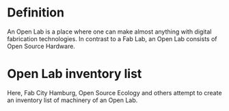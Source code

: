 # Definition


An Open Lab is a place where one can make almost anything with digital fabrication technologies. In contrast to a Fab Lab, an Open Lab consists of Open Source Hardware.

# Open Lab inventory list

Here, Fab City Hamburg, Open Source Ecology and others attempt to create an inventory list of machinery of an Open Lab.